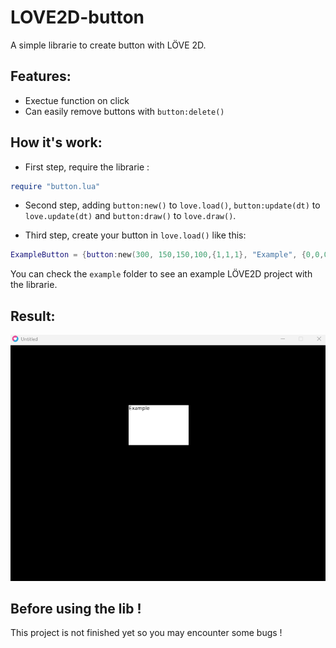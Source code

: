 # LOVE2D-button
A simple librarie to create button with LÖVE 2D.

## Features:
* Exectue function on click
* Can easily remove buttons with `button:delete()`

## How it's work:
* First step, require the librarie :
```lua
require "button.lua"
```

* Second step, adding `button:new()` to `love.load()`, `button:update(dt)` to `love.update(dt)` and `button:draw()` to `love.draw()`.

* Third step, create your button in `love.load()` like this:
````lua
ExampleButton = {button:new(300, 150,150,100,{1,1,1}, "Example", {0,0,0}, function()print("Example")end)}
````

You can check the `example` folder to see an example LÖVE2D project with the librarie.

## Result:

![alt text](example.png)

## Before using the lib !
This project is not finished yet so you may encounter some bugs !
